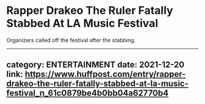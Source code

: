 # Rapper Drakeo The Ruler Fatally Stabbed At LA Music Festival

Organizers called off the festival after the stabbing.

---
category: ENTERTAINMENT
date: 2021-12-20
link: https://www.huffpost.com/entry/rapper-drakeo-the-ruler-fatally-stabbed-at-la-music-festival_n_61c0879be4b0bb04a62770b4
---
